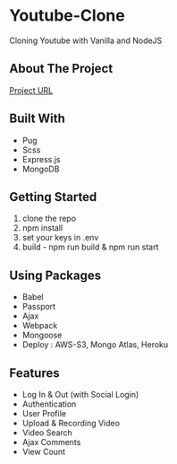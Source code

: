 # Youtube-Clone

Cloning Youtube with Vanilla and NodeJS

## About The Project
[Project URL](tranquil-peak-65075.herokuapp.com)
  
## Built With
- Pug
- Scss
- Express.js
- MongoDB

## Getting Started
1. clone the repo
2. npm install
3. set your keys in .env
4. build - npm run build & npm run start

## Using Packages
- Babel
- Passport
- Ajax
- Webpack
- Mongoose
- Deploy : AWS-S3, Mongo Atlas, Heroku

## Features
- Log In & Out (with Social Login)
- Authentication
- User Profile
- Upload & Recording Video
- Video Search
- Ajax Comments
- View Count
